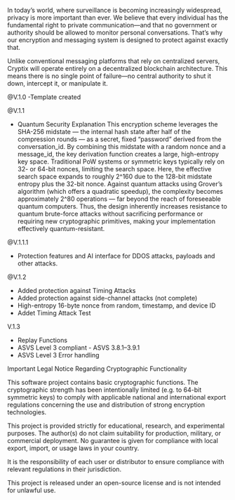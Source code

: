In today’s world, where surveillance is becoming increasingly widespread, privacy is more important than ever. We believe that every individual has the fundamental right to private communication—and that no government or authority should be allowed to monitor personal conversations. That’s why our encryption and messaging system is designed to protect against exactly that.

Unlike conventional messaging platforms that rely on centralized servers, Cryptix will operate entirely on a decentralized blockchain architecture. This means there is no single point of failure—no central authority to shut it down, intercept it, or manipulate it.


@V.1.0
-Template created

@V.1.1
- Quantum Security Explanation
This encryption scheme leverages the SHA-256 midstate — the internal hash state after half of the compression rounds — as a secret, fixed “password” derived from the conversation_id. By combining this midstate with a random nonce and a message_id, the key derivation function creates a large, high-entropy key space.
Traditional PoW systems or symmetric keys typically rely on 32- or 64-bit nonces, limiting the search space. Here, the effective search space expands to roughly 2^160 due to the 128-bit midstate entropy plus the 32-bit nonce.
Against quantum attacks using Grover’s algorithm (which offers a quadratic speedup), the complexity becomes approximately 2^80 operations — far beyond the reach of foreseeable quantum computers.
Thus, the design inherently increases resistance to quantum brute-force attacks without sacrificing performance or requiring new cryptographic primitives, making your implementation effectively quantum-resistant.

@V.1.1.1
- Protection features and AI interface for DDOS attacks, payloads and other attacks.

@V.1.2
- Added protection against Timing Attacks
- Added protection against side-channel attacks (not complete)
- High-entropy 16-byte nonce from random, timestamp, and device ID
- Addet Timing Attack Test

V.1.3
- Replay Functions
- ASVS Level 3 compliant - ASVS 3.8.1–3.9.1
- ASVS Level 3 Error handling



Important Legal Notice Regarding Cryptographic Functionality

This software project contains basic cryptographic functions. The cryptographic strength has been intentionally limited (e.g. to 64-bit symmetric keys) to comply with applicable national and international export regulations concerning the use and distribution of strong encryption technologies.

This project is provided strictly for educational, research, and experimental purposes.
The author(s) do not claim suitability for production, military, or commercial deployment.
No guarantee is given for compliance with local export, import, or usage laws in your country.

It is the responsibility of each user or distributor to ensure compliance with relevant regulations in their jurisdiction.

This project is released under an open-source license and is not intended for unlawful use.
